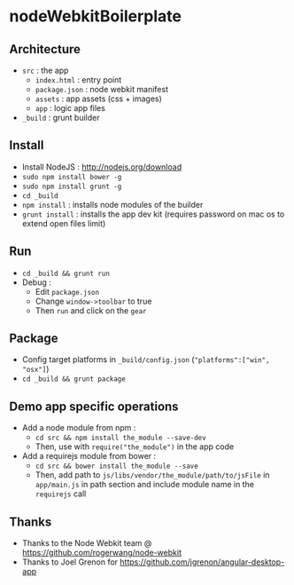 nodeWebkitBoilerplate
=====================

Architecture
------------
- `src` : the app
    - `index.html` : entry point
    - `package.json` : node webkit manifest
    - `assets` : app assets (css + images)
    - `app` : logic app files
- `_build` : grunt builder

Install
-------
- Install NodeJS : http://nodejs.org/download
- `sudo npm install bower -g`
- `sudo npm install grunt -g`
- `cd _build`
- `npm install` : installs node modules of the builder
- `grunt install` : installs the app dev kit (requires password on mac os to extend open files limit)

Run
---
- `cd _build && grunt run`
- Debug : 
    - Edit `package.json`
    - Change `window->toolbar` to true
    - Then `run` and click on the `gear`

Package
-------
- Config target platforms in `_build/config.json` (`"platforms":["win", "osx"]`)
- `cd _build && grunt package`

Demo app specific operations
----------------------------
- Add a node module from npm :
    - `cd src && npm install the_module --save-dev`
    - Then, use with `require("the_module")` in the app code
- Add a requirejs module from bower :
    - `cd src && bower install the_module --save`
    - Then, add path to `js/libs/vendor/the_module/path/to/jsFile` in `app/main.js` in path section and include module name in the `requirejs` call

Thanks
------
- Thanks to the Node Webkit team @ https://github.com/rogerwang/node-webkit
- Thanks to Joel Grenon for https://github.com/jgrenon/angular-desktop-app